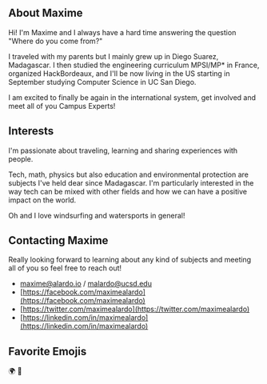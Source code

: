 ## About Maxime

Hi! I'm Maxime and I always have a hard time answering the question "Where do you come from?"

I traveled with my parents but I mainly grew up in Diego Suarez, Madagascar. 
I then studied the engineering curriculum MPSI/MP* in France, organized HackBordeaux, and I'll be now living in the US starting in September studying Computer Science in UC San Diego.

I am excited to finally be again in the international system, get involved and meet all of you Campus Experts!
 
## Interests

I'm passionate about traveling, learning and sharing experiences with people. 

Tech, math, physics but also education and environmental protection are subjects I've held dear since Madagascar.
I'm particularly interested in the way tech can be mixed with other fields and how we can have a positive impact on the world.  

Oh and I love windsurfing and watersports in general!

## Contacting Maxime

Really looking forward to learning about any kind of subjects and meeting all of you so feel free to reach out!
- [maxime@alardo.io](mailto:maxime@alardo.io) / [malardo@ucsd.edu](mailto:maxime@ucsd.edu)
- [https://facebook.com/maximealardo](https://facebook.com/maximealardo)
- [https://twitter.com/maximealardo](https://twitter.com/maximealardo)
- [https://linkedin.com/in/maximealardo](https://linkedin.com/in/maximealardo)


## Favorite Emojis

🌍 🌊


